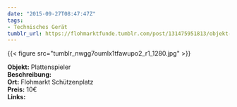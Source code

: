 ```yaml
---
date: "2015-09-27T08:47:47Z"
tags:
- Technisches Gerät
tumblr_url: https://flohmarktfunde.tumblr.com/post/131475951813/objekt-plattenspieler-beschreibung-lorem-ipsum
---
```

 {{< figure src="tumblr_nwgg7oumIx1tfawupo2_r1_1280.jpg" >}}  

**Objekt:** Plattenspieler  
**Beschreibung:**   
**Ort:** Flohmarkt Schützenplatz  
**Preis:** 10€  
**Links:** 
